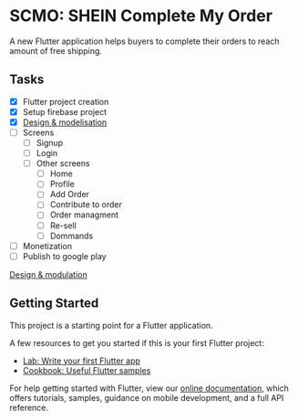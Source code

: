 # SCMO: SHEIN Complete My Order

A new Flutter application helps buyers to complete their orders to reach amount of free shipping.

## Tasks

- [x] Flutter project creation
- [x] Setup firebase project
- [x] [Design & modelisation](https://github.com/Hakim-Allaoui/shein_complete_myorder "Design & modelisation")
- [ ] Screens
	- [ ] Signup
	- [ ] Login
	- [ ] Other screens
		- [ ] Home
		- [ ] Profile
		- [ ] Add Order
		- [ ] Contribute to order
		- [ ] Order managment
		- [ ] Re-sell
		- [ ] Dommands
- [ ] Monetization
- [ ] Publish to google play

[Design & modulation]()

## Getting Started

This project is a starting point for a Flutter application.

A few resources to get you started if this is your first Flutter project:

- [Lab: Write your first Flutter app](https://flutter.dev/docs/get-started/codelab)
- [Cookbook: Useful Flutter samples](https://flutter.dev/docs/cookbook)

For help getting started with Flutter, view our
[online documentation](https://flutter.dev/docs), which offers tutorials,
samples, guidance on mobile development, and a full API reference.